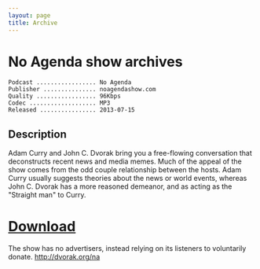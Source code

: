 ```yaml
---
layout: page
title: Archive
---
```


# No Agenda show archives

```
Podcast ................. No Agenda
Publisher ............... noagendashow.com
Quality ................. 96Kbps
Codec ................... MP3
Released ................ 2013-07-15
```
## Description
Adam Curry and John C. Dvorak bring you a free-flowing conversation that deconstructs recent news and media memes. Much of the appeal of the show comes from the odd couple relationship between the hosts. Adam Curry usually suggests theories about the news or world events, whereas John C. Dvorak has a more reasoned demeanor, and as acting as the "Straight man" to Curry.

# [Download](https://github.com/No-Agenda/torrent-archive/blob/master/No_Agenda_Show_001-500_bundle.torrent)

The show has no advertisers, instead relying on its listeners to voluntarily donate. http://dvorak.org/na
